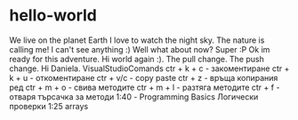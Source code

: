 # hello-world
We live on the planet Earth
I love to watch the night sky.
The nature is calling me!
I can't see anything :)
Well what about now?
Super :P
Ok im ready for this adventure.
Hi world again :).
The pull change.
The push change.
Hi Daniela.
VisualStudioComands
ctr + k + c - закоментиране
ctr + k + u - откоментиране
ctr + v/c - copy paste
ctr + z - връща копирания ред
ctr + m + o - свива методите
ctr + m + l - разтяга методите
ctr + f - отваря търсачка за методи
1:40 - Programming Basics Логически проверки 
1:25 arrays
